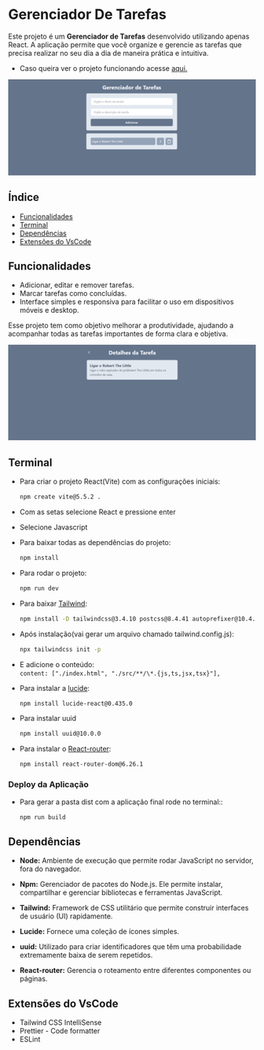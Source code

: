 # Gerenciador De Tarefas

Este projeto é um **Gerenciador de Tarefas** desenvolvido utilizando apenas React. A aplicação permite que você organize e gerencie as tarefas que precisa realizar no seu dia a dia de maneira prática e intuitiva.

- Caso queira ver o projeto funcionando acesse [aqui.](https://react-gerenciador-de-tarefas.vercel.app/)<br>

![Gerenciador de Tarefas](imgs/image1.png)

## Índice

- [Funcionalidades](#funcionalidades)
- [Terminal](#terminal)
- [Dependências](#dependências)
- [Extensões do VsCode ](#extensões-do-vscode)

## Funcionalidades

- Adicionar, editar e remover tarefas.
- Marcar tarefas como concluídas.
- Interface simples e responsiva para facilitar o uso em dispositivos móveis e desktop. <br>

Esse projeto tem como objetivo melhorar a produtividade, ajudando a acompanhar todas as tarefas importantes de forma clara e objetiva. <br>

![Descrição](imgs/image2.png)

## Terminal

- Para criar o projeto React(Vite) com as configurações iniciais:

  ```bash
  npm create vite@5.5.2 .
  ```

- Com as setas selecione React e pressione enter
- Selecione Javascript

- Para baixar todas as dependências do projeto:

  ```bash
  npm install
  ```

- Para rodar o projeto:

  ```bash
  npm run dev
  ```

- Para baixar [Tailwind](https://tailwindcss.com/docs/installation):
  ```bash
  npm install -D tailwindcss@3.4.10 postcss@8.4.41 autoprefixer@10.4.20
  ```
- Após instalação(vai gerar um arquivo chamado tailwind.config.js):

  ```bash
  npx tailwindcss init -p
  ```

- E adicione o conteúdo: <br>
  `content: ["./index.html", "./src/**/\*.{js,ts,jsx,tsx}"],`

- Para instalar a [lucide](https://lucide.dev/icons/):

  ```bash
  npm install lucide-react@0.435.0
  ```

- Para instalar uuid

  ```bash
  npm install uuid@10.0.0
  ```

- Para instalar o [React-router](https://reactrouter.com/en/main/start/tutorial):
  ```bash
  npm install react-router-dom@6.26.1
  ```

### Deploy da Aplicação

- Para gerar a pasta dist com a aplicação final rode no terminal::
  ```bash
  npm run build
  ```

## Dependências

- **Node:** Ambiente de execução que permite rodar JavaScript no servidor, fora do navegador.

- **Npm:** Gerenciador de pacotes do Node.js. Ele permite instalar, compartilhar e gerenciar bibliotecas e ferramentas JavaScript.

- **Tailwind:** Framework de CSS utilitário que permite construir interfaces de usuário (UI) rapidamente.

- **Lucide:** Fornece uma coleção de ícones simples.

- **uuid:** Utilizado para criar identificadores que têm uma probabilidade extremamente baixa de serem repetidos.

- **React-router:** Gerencia o roteamento entre diferentes componentes ou páginas.

## Extensões do VsCode

- Tailwind CSS IntelliSense
- Prettier - Code formatter
- ESLint
